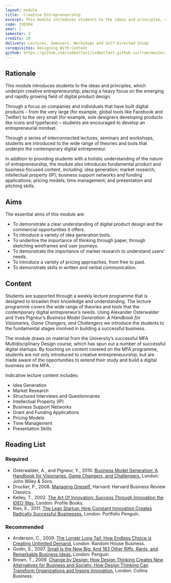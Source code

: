 ```yaml
---
layout: module
title:  Creative Entrepreneurship
excerpt: This module introduces students to the ideas and principles, which underpin creative entrepreneurship, placing a heavy focus on the emerging and rapidly growing field of digital product design.
code: IXD304
year: 2
semester: 2
credits: 20
delivery: Lectures, Seminars, Workshops and Self-Directed Study
corequisites: Designing With Content
github: https://github.com/ixdbelfast/ixdbelfast.github.io/tree/master/modules/IXD304
---
```


## Rationale

This module introduces students to the ideas and principles, which underpin creative entrepreneurship, placing a heavy focus on the emerging and rapidly growing field of digital product design.

Through a focus on companies and individuals that have built digital products – from the very large (for example, global tools like Facebook and Twitter) to the very small (for example, sole designers developing products like icons and typefaces) – students are encouraged to develop an entrepreneurial mindset.

Through a series of interconnected lectures, seminars and workshops, students are introduced to the wide range of theories and tools that underpin the contemporary digital entrepreneur.

In addition to providing students with a holistic understanding of the nature of entrepreneurship, the module also introduces fundamental product and business-focused content, including: idea generation; market research; intellectual property (IP); business support networks and funding applications; pricing models; time management; and presentation and pitching skills.


## Aims

The essential aims of this module are:

+ To demonstrate a clear understanding of digital product design and the commercial opportunities it offers.
+ To introduce a variety of idea generation tools.
+ To underline the importance of thinking through paper, through sketching wireframes and user journeys.
+ To demonstrate the importance of market research to understand users’ needs.
+ To introduce a variety of pricing approaches, from free to paid.
+ To demonstrate skills in written and verbal communication.


## Content 

Students are supported through a weekly lecture programme that is designed to broaden their knowledge and understanding. The lecture programme covers the wide range of theories and tools that the contemporary digital entrepreneur’s needs. Using Alexander Osterwalder and Yves Pigneur’s _Business Model Generation: A Handbook for Visionaries, Game Changers, and Challengers_ we introduce the students to the fundamental stages involved in building a successful business.

The module draws on material from the University’s successful MFA Multidisciplinary Design course, which has spun out a number of successful digital startups. By touching on content covered on the MFA programme, students are not only introduced to creative entrepreneuurship, but are made aware of the opportunities to extend their study and build a digital business on the MFA.

Indicative lecture content includes:

+ Idea Generation
+ Market Research
+ Structured Interviews and Questionnaires
+ Intellectual Property (IP)
+ Business Support Networks
+ Grant and Funding Applications
+ Pricing Models
+ Time Management
+ Presentation Skills


## Reading List

### Required

+ Osterwalder, A., and Pigneur, Y., 2010. [Business Model Generation: A Handbook for Visionaries, Game Changers, and Challengers.](http://www.amazon.co.uk/exec/obidos/ASIN/0470876417/monographic-21) London: John Wiley & Sons.
+ Drucker, P., 2008. [Managing Oneself.](http://www.amazon.co.uk/exec/obidos/ASIN/142212312X/monographic-21) Harvard: Harvard Business Review Classics.
+ Kelley, T., 2002. [The Art Of Innovation: Success Through Innovation the IDEO Way.](http://www.amazon.co.uk/exec/obidos/ASIN/186197583X/monographic-21) London: Profile Books.
+ Ries, E., 2011. [The Lean Startup: How Constant Innovation Creates Radically Successful Businesses.](http://www.amazon.co.uk/exec/obidos/ASIN/0670921602/monographic-21) London: Portfolio Penguin.
	
	
### Recommended

+ Anderson, C., 2009. [The Longer Long Tail: How Endless Choice is Creating Unlimited Demand.](http://www.amazon.co.uk/exec/obidos/ASIN/1847940366/monographic-21) London: Random House Business.
+ Godin, S., 2007. [Small Is the New Big: And 183 Other Riffs, Rants, and Remarkable Business Ideas.](http://www.amazon.co.uk/exec/obidos/ASIN/0141030534/monographic-21) London: Penguin.
+ Brown, T., 2009. [Change by Design: How Design Thinking Creates New Alternatives for Business and Society: How Design Thinking Can Transform Organizations and Inspire Innovation.](http://www.amazon.co.uk/exec/obidos/ASIN/0061766089/monographic-21) London: Collins Business.


<!--

Based on our 2013/14 teaching experience, we need to rethink this module placing a heavier emphasis on 'side projects' over and above 'digital products'. Students, for the most part, just aren't ready to build digital products at this stage, so refocusing the module is important.

On reflection - now that we've done the assessment - we could perhaps widen out the deliverables to a combination of digital products *and* side projects. By and large the work in the assessment was very good. Let's not throw the baby out with the bathwater.

-->
